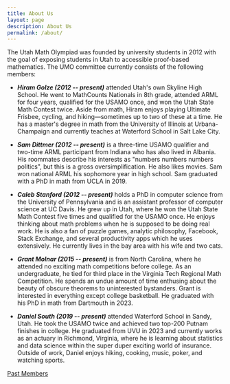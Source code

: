 ```yaml
---
title: About Us
layout: page
description: About Us
permalink: /about/
---
```


The Utah Math Olympiad was founded by university students in 2012 with the goal of exposing students in Utah to accessible proof-based mathematics. The UMO committee currently consists of the following members:

- ***Hiram Golze (2012 -- present)*** attended Utah's own Skyline High School. He went to MathCounts Nationals in 8th grade, attended ARML for four years, qualified for the USAMO once, and won the Utah State Math Contest twice. Aside from math, Hiram enjoys playing Ultimate Frisbee, cycling, and hiking—sometimes up to two of these at a time. He has a master's degree in math from the University of Illinois at Urbana-Champaign and currently teaches at Waterford School in Salt Lake City.

- ***Sam Dittmer (2012 -- present)*** is a three-time USAMO qualifier and two-time ARML participant from Indiana who has also lived in Albania. His roommates describe his interests as "numbers numbers numbers politics", but this is a gross oversimplification. He also likes movies. Sam won national ARML his sophomore year in high school. Sam graduated with a PhD in math from UCLA in 2019.

- ***Caleb Stanford (2012 -- present)***
holds a PhD in computer science from the University of Pennsylvania
and is an assistant professor of computer science at UC Davis.
He grew up in Utah, where he won the Utah State Math Contest five times and qualified for the USAMO once.
He enjoys thinking about math problems when he is supposed to be doing real work. He is also a fan of puzzle games, analytic philosophy, Facebook, Stack Exchange, and several productivity apps which he uses extensively.
He currently lives in the bay area with his wife and two cats.

- ***Grant Molnar (2015 -- present)*** is from North Carolina, where he attended no exciting math competitions before college. As an undergraduate, he tied for third place in the Virginia Tech Regional Math Competition. He spends an undue amount of time enthusing about the beauty of obscure theorems to uninterested bystanders. Grant is interested in everything except college basketball. He graduated with his PhD in math from Dartmouth in 2023.

- ***Daniel South (2019 -- present)***
attended Waterford School in Sandy, Utah. He took the USAMO twice and achieved two top-200 Putnam finishes in college. He graduated from UVU in 2023 and currently works as an actuary in Richmond, Virginia, where he is learning about statistics and data science within the super duper exciting world of insurance. Outside of work, Daniel enjoys hiking, cooking, music, poker, and watching sports.

[Past Members](past)

